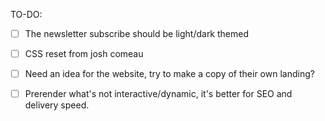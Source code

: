 TO-DO: 
- [ ] The newsletter subscribe should be light/dark themed

- [ ] CSS reset from josh comeau
- [ ] Need an idea for the website, try to make a copy of their own landing?
- [ ] Prerender what's not interactive/dynamic, it's better for SEO and delivery speed.
